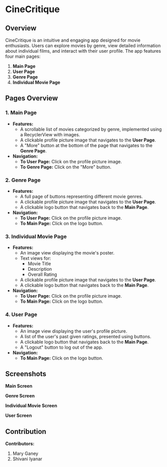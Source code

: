 # CineCritique

## Overview
CineCritique is an intuitive and engaging app designed for movie enthusiasts. Users can explore movies by genre, view detailed information about individual films, and interact with their user profile. The app features four main pages:

1. **Main Page**
2. **User Page**
3. **Genre Page**
4. **Individual Movie Page**

## Pages Overview

### 1. Main Page
- **Features:**
  - A scrollable list of movies categorized by genre, implemented using a RecyclerView with images.
  - A clickable profile picture image that navigates to the **User Page**.
  - A "More" button at the bottom of the page that navigates to the **Genre Page**.
- **Navigation:**
  - **To User Page:** Click on the profile picture image.
  - **To Genre Page:** Click on the "More" button.

### 2. Genre Page
- **Features:**
  - A full page of buttons representing different movie genres.
  - A clickable profile picture image that navigates to the **User Page**.
  - A clickable logo button that navigates back to the **Main Page**.
- **Navigation:**
  - **To User Page:** Click on the profile picture image.
  - **To Main Page:** Click on the logo button.

### 3. Individual Movie Page
- **Features:**
  - An image view displaying the movie's poster.
  - Text views for:
    - Movie Title
    - Description
    - Overall Rating
  - A clickable profile picture image that navigates to the **User Page**.
  - A clickable logo button that navigates back to the **Main Page**.
- **Navigation:**
  - **To User Page:** Click on the profile picture image.
  - **To Main Page:** Click on the logo button.

### 4. User Page
- **Features:**
  - An image view displaying the user's profile picture.
  - A list of the user's past given ratings, presented using buttons.
  - A clickable logo button that navigates back to the **Main Page**.
  - A "Logout" button to log out of the app.
- **Navigation:**
  - **To Main Page:** Click on the logo button.

## Screenshots
**Main Screen**

**Genre Screen**

**Individual Movie Screen**

**User Screen**

## Contribution
**Contributors:**
1. Mary Ganey
2. Shivani Iyanar
